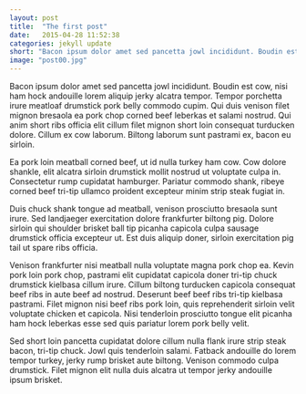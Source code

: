 ```yaml
---
layout: post
title:  "The first post"
date:   2015-04-28 11:52:38
categories: jekyll update
short: "Bacon ipsum dolor amet sed pancetta jowl incididunt. Boudin est cow, nisi ham hock andouille lorem aliquip jerky alcatra tempor."
image: "post00.jpg"
---
```

Bacon ipsum dolor amet sed pancetta jowl incididunt. Boudin est cow, nisi ham hock andouille lorem aliquip jerky alcatra tempor. Tempor porchetta irure meatloaf drumstick pork belly commodo cupim. Qui duis venison filet mignon bresaola ea pork chop corned beef leberkas et salami nostrud. Qui anim short ribs officia elit cillum filet mignon short loin consequat turducken dolore. Cillum ex cow laborum. Biltong laborum sunt pastrami ex, bacon eu sirloin.

Ea pork loin meatball corned beef, ut id nulla turkey ham cow. Cow dolore shankle, elit alcatra sirloin drumstick mollit nostrud ut voluptate culpa in. Consectetur rump cupidatat hamburger. Pariatur commodo shank, ribeye corned beef tri-tip ullamco proident excepteur minim strip steak fugiat in.

<!--more-->

Duis chuck shank tongue ad meatball, venison prosciutto bresaola sunt irure. Sed landjaeger exercitation dolore frankfurter biltong pig. Dolore sirloin qui shoulder brisket ball tip picanha capicola culpa sausage drumstick officia excepteur ut. Est duis aliquip doner, sirloin exercitation pig tail ut spare ribs officia.

Venison frankfurter nisi meatball nulla voluptate magna pork chop ea. Kevin pork loin pork chop, pastrami elit cupidatat capicola doner tri-tip chuck drumstick kielbasa cillum irure. Cillum biltong turducken capicola consequat beef ribs in aute beef ad nostrud. Deserunt beef beef ribs tri-tip kielbasa pastrami. Filet mignon nisi beef ribs pork loin, quis reprehenderit sirloin velit voluptate chicken et capicola. Nisi tenderloin prosciutto tongue elit picanha ham hock leberkas esse sed quis pariatur lorem pork belly velit.

Sed short loin pancetta cupidatat dolore cillum nulla flank irure strip steak bacon, tri-tip chuck. Jowl quis tenderloin salami. Fatback andouille do lorem tempor turkey, jerky rump brisket aute biltong. Venison commodo culpa drumstick. Filet mignon elit nulla duis alcatra ut tempor jerky andouille ipsum brisket.

